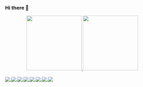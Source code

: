 ### Hi there 👋

<div align="center">
  <a href="https://github.com/rafaballerini">
  <img height="180em" src="https://github-readme-stats.vercel.app/api?username=LeonardoRochaFranca&show_icons=true&theme=dracula&include_all_commits=true&count_private=true"/>
  <img height="180em" src="https://github-readme-stats.vercel.app/api/top-langs/?username=LeonardoRochaFranca&layout=compact&langs_count=7&theme=dracula"/>
</div>
  
<div style="display: inline_block"><br>
  <img align="center" max-width=100% src="https://img.shields.io/badge/.NET-5C2D91?style=for-the-badge&logo=.net&logoColor=white">
  <img align="center" max-width=100%  src="https://img.shields.io/badge/C%23-239120?style=for-the-badge&logo=c-sharp&logoColor=white">
  <img align="center" max-width=100%  src="https://img.shields.io/badge/Xamarin-3498DB?style=for-the-badge&logo=xamarin&logoColor=white">
  <img align="center" max-width=100%  src="https://img.shields.io/badge/Java-ED8B00?style=for-the-badge&logo=java&logoColor=white">
  <img align="center" max-width=100%  src="https://img.shields.io/badge/JavaScript-F7DF1E?style=for-the-badge&logo=javascript&logoColor=black">
  <img align="center" max-width=100%  src="https://img.shields.io/badge/HTML-239120?style=for-the-badge&logo=html5&logoColor=white">
  <img align="center" max-width=100%  src="https://img.shields.io/badge/CSS-239120?&style=for-the-badge&logo=css3&logoColor=white">
  <img align="center" max-width=100%  src="https://img.shields.io/badge/Python-3776AB?style=for-the-badge&logo=python&logoColor=white">
</div>
  
  
<!--
**LeonardoRochaFranca/LeonardoRochaFranca** is a ✨ _special_ ✨ repository because its `README.md` (this file) appears on your GitHub profile.

Here are some ideas to get you started:

- 🔭 I’m currently working on ...
- 🌱 I’m currently learning ...
- 👯 I’m looking to collaborate on ...
- 🤔 I’m looking for help with ...
- 💬 Ask me about ...
- 📫 How to reach me: ...
- 😄 Pronouns: ...
- ⚡ Fun fact: ...
-->

